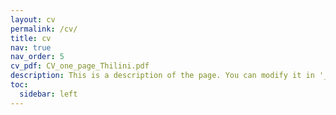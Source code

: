 ```yaml
---
layout: cv
permalink: /cv/
title: cv
nav: true
nav_order: 5
cv_pdf: CV_one_page_Thilini.pdf
description: This is a description of the page. You can modify it in '_pages/cv.md'. You can also change or remove the top pdf download button.
toc:
  sidebar: left
---
```

